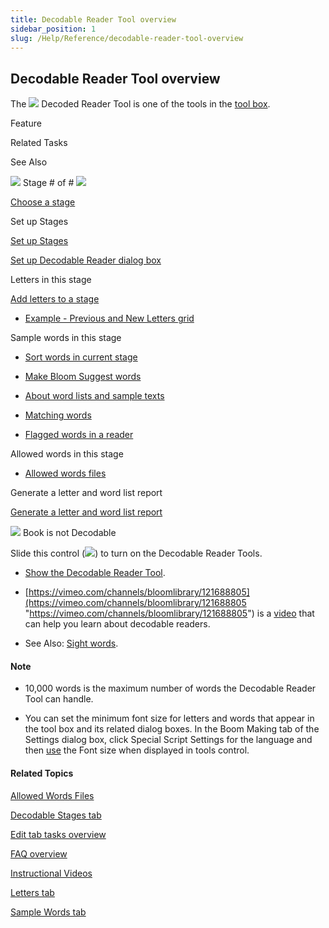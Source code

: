 ```yaml
---
title: Decodable Reader Tool overview
sidebar_position: 1
slug: /Help/Reference/decodable-reader-tool-overview
---
```


## Decodable Reader Tool overview

The ![](/ref-docs-assets/images/Tasks/Edit_tasks/Decodable_Reader_Tool/Decodable_Reader_Tool_icon.png) Decoded Reader Tool is one of the tools in the [tool box](../../../Concepts/Tool_Box.md).

  

Feature

Related Tasks

See Also

 ![](/ref-docs-assets/images/Tasks/Edit_tasks/Decodable_Reader_Tool/StageLeftArrow.png) Stage # of # ![](/ref-docs-assets/images/Tasks/Edit_tasks/Decodable_Reader_Tool/StageRightArrow.png)

[Choose a stage](Choose_a_stage.md)

Set up Stages

[Set up Stages](Set_up_Stages.md)

[Set up Decodable Reader dialog box](Set_up_Decodable_Reader_Tool_dialog_box.md)

Letters in this stage

[Add letters to a stage](Add_letters_to_a_stage.md)

-   [Example - Previous and New Letters grid](Example_Previous_and_New_Letters_grid.md)
    

Sample words in this stage

-   [Sort words in current stage](Sort_words_in_the_stage.md)
    
-   [Make Bloom Suggest words](Make_Bloom_suggest_words.md)
    

-   [About word lists and sample texts](../../../Concepts/About_word_lists_and_sample_texts.md)
    
-   [Matching words](../../../Concepts/Matching_words.md)
    
-   [Flagged words in a reader](../../../Concepts/Flagged_words_in_reader.md)
    

Allowed words in this stage

-   [Allowed words files](Allowed_Words_Files.md)
    

Generate a letter and word list report

[Generate a letter and word list report](Generate_a_letter_and_word_list_report.md)

![](/ref-docs-assets/images/Tasks/Edit_tasks/Is_Not%20Leveled_slider.png) Book is not Decodable

Slide this control (![](/ref-docs-assets/images/Tasks/Edit_tasks/IsLeveled_slider.png)) to turn on the Decodable Reader Tools. 

-   [Show the Decodable Reader Tool](Show_the_Decodable_Reader_Tool.md).
    
-   [https://vimeo.com/channels/bloomlibrary/121688805](https://vimeo.com/channels/bloomlibrary/121688805 "https://vimeo.com/channels/bloomlibrary/121688805") is a [video](../../../FAQ/Instructional_Videos.md) that can help you learn about decodable readers.
    
-   See Also: [Sight words](../../../Concepts/Sight_words.md).
    

#### Note

-   10,000 words is the maximum number of words the Decodable Reader Tool can handle.
    
-   You can set the minimum font size for letters and words that appear in the tool box and its related dialog boxes. In the Boom Making tab of the Settings dialog box, click Special Script Settings for the language and then [use](../../Basic_tasks/Select_front_matter_or_back_matter_from_a_pack.md) the Font size when displayed in tools control.
    

#### Related Topics

[Allowed Words Files](Allowed_Words_Files.md)

[Decodable Stages tab](Decodable_Stages_tab.md)

[Edit tab tasks overview](../Edit_tasks_overview.md)

[FAQ overview](../../../FAQ/New_Topic.md)

[Instructional Videos](../../../FAQ/Instructional_Videos.md)

[Letters tab](Letters_tab.md)

[Sample Words tab](Words_tab.md)